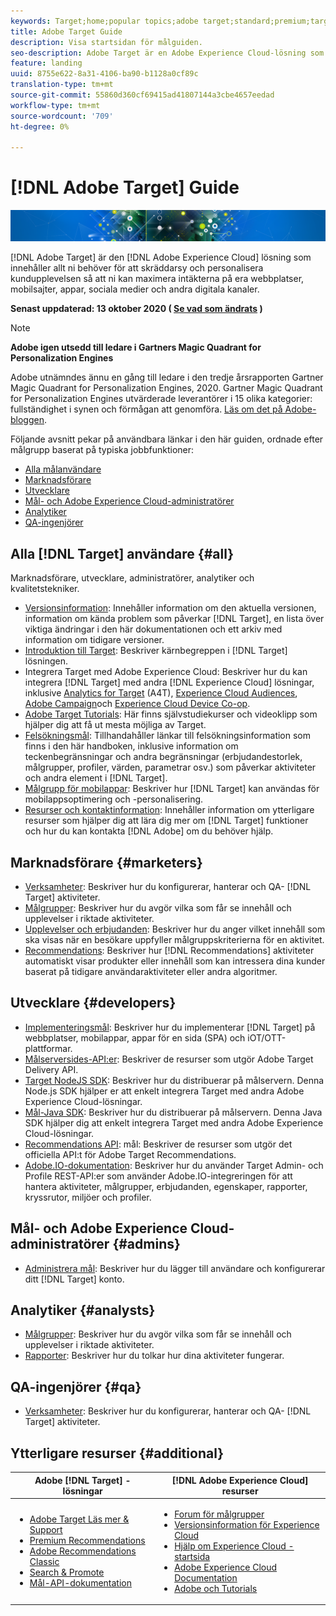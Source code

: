 ```yaml
---
keywords: Target;home;popular topics;adobe target;standard;premium;target documentation;adobe target documentation
title: Adobe Target Guide
description: Visa startsidan för målguiden.
seo-description: Adobe Target är en Adobe Experience Cloud-lösning som innehåller allt ni behöver för att skräddarsy och personalisera kundupplevelsen, så att ni kan maximera intäkterna från era webbplatser, mobilsajter, appar, sociala medier och andra digitala kanaler.
feature: landing
uuid: 8755e622-8a31-4106-ba90-b1128a0cf89c
translation-type: tm+mt
source-git-commit: 55860d360cf69415ad41807144a3cbe4657eedad
workflow-type: tm+mt
source-wordcount: '709'
ht-degree: 0%

---
```



# [!DNL Adobe Target] Guide

![banner](assets/target-home-banner-simple.png)

[!DNL Adobe Target] är den [!DNL Adobe Experience Cloud] lösning som innehåller allt ni behöver för att skräddarsy och personalisera kundupplevelsen så att ni kan maximera intäkterna på era webbplatser, mobilsajter, appar, sociala medier och andra digitala kanaler.

**Senast uppdaterad: 13 oktober 2020 ( [Se vad som ändrats](r-release-notes/doc-change.md) )**

>[!NOTE]
>
>**Adobe igen utsedd till ledare i Gartners Magic Quadrant for Personalization Engines**
>
>Adobe utnämndes ännu en gång till ledare i den tredje årsrapporten Gartner Magic Quadrant for Personalization Engines, 2020. Gartner Magic Quadrant for Personalization Engines utvärderade leverantörer i 15 olika kategorier: fullständighet i synen och förmågan att genomföra. [Läs om det på Adobe-bloggen](https://theblog.adobe.com/adobe-again-named-leader-in-gartner-magic-quadrant-for-personalization-engines/).

Följande avsnitt pekar på användbara länkar i den här guiden, ordnade efter målgrupp baserat på typiska jobbfunktioner:

- [Alla målanvändare](#all)
- [Marknadsförare](#marketers)
- [Utvecklare](#developers)
- [Mål- och Adobe Experience Cloud-administratörer](#admins)
- [Analytiker](#analysts)
- [QA-ingenjörer](#qa)

## Alla [!DNL Target] användare {#all}

Marknadsförare, utvecklare, administratörer, analytiker och kvalitetstekniker.

- [Versionsinformation](r-release-notes/release-notes.md): Innehåller information om den aktuella versionen, information om kända problem som påverkar [!DNL Target], en lista över viktiga ändringar i den här dokumentationen och ett arkiv med information om tidigare versioner.
- [Introduktion till Target](c-intro/intro.md): Beskriver kärnbegreppen i [!DNL Target] lösningen.
- Integrera Target med Adobe Experience Cloud: Beskriver hur du kan integrera [!DNL Target] med andra [!DNL Experience Cloud] lösningar, inklusive [Analytics for Target](/help/c-integrating-target-with-mac/a4t/a4t.md) (A4T), [Experience Cloud Audiences](/help/c-integrating-target-with-mac/mmp.md), [Adobe Campaign](/help/c-integrating-target-with-mac/campaign-and-target.md)och [Experience Cloud Device Co-op](/help/c-integrating-target-with-mac/experience-cloud-device-co-op.md).
- [Adobe Target Tutorials](https://docs.adobe.com/content/help/en/target-learn/tutorials/overview.html): Här finns självstudiekurser och videoklipp som hjälper dig att få ut mesta möjliga av Target.
- [Felsökningsmål](r-troubleshooting-target/troubleshooting-target.md): Tillhandahåller länkar till felsökningsinformation som finns i den här handboken, inklusive information om teckenbegränsningar och andra begränsningar (erbjudandestorlek, målgrupper, profiler, värden, parametrar osv.) som påverkar aktiviteter och andra element i [!DNL Target].
- [Målgrupp för mobilappar](c-target-mobile-app/target-mobile-app.md): Beskriver hur [!DNL Target] kan användas för mobilappsoptimering och -personalisering.
- [Resurser och kontaktinformation](cmp-resources-and-contact-information.md): Innehåller information om ytterligare resurser som hjälper dig att lära dig mer om [!DNL Target] funktioner och hur du kan kontakta [!DNL Adobe] om du behöver hjälp.

## Marknadsförare {#marketers}

- [Verksamheter](c-activities/activities.md): Beskriver hur du konfigurerar, hanterar och QA- [!DNL Target] aktiviteter.
- [Målgrupper](c-target/target.md): Beskriver hur du avgör vilka som får se innehåll och upplevelser i riktade aktiviteter.
- [Upplevelser och erbjudanden](c-experiences/experiences.md): Beskriver hur du anger vilket innehåll som ska visas när en besökare uppfyller målgruppskriterierna för en aktivitet.
- [Recommendations](c-recommendations/recommendations.md): Beskriver hur [!DNL Recommendations] aktiviteter automatiskt visar produkter eller innehåll som kan intressera dina kunder baserat på tidigare användaraktiviteter eller andra algoritmer.

## Utvecklare {#developers}

- [Implementeringsmål](c-implementing-target/implementing-target.md): Beskriver hur du implementerar [!DNL Target] på webbplatser, mobilappar, appar för en sida (SPA) och iOT/OTT-plattformar.
- [Målserversides-API:er](https://developers.adobetarget.com/api/delivery-api/): Beskriver de resurser som utgör Adobe Target Delivery API.
- [Target NodeJS SDK](https://github.com/adobe/target-nodejs-sdk): Beskriver hur du distribuerar på målservern. Denna Node.js SDK hjälper er att enkelt integrera Target med andra Adobe Experience Cloud-lösningar.
- [Mål-Java SDK](https://github.com/adobe/target-java-sdk): Beskriver hur du distribuerar på målservern. Denna Java SDK hjälper dig att enkelt integrera Target med andra Adobe Experience Cloud-lösningar.
- [Recommendations API](https://developers.adobetarget.com/api/recommendations/): mål: Beskriver de resurser som utgör det officiella API:t för Adobe Target Recommendations.
- [Adobe.IO-dokumentation](http://developers.adobetarget.com/api/#introduction): Beskriver hur du använder Target Admin- och Profile REST-API:er som använder Adobe.IO-integreringen för att hantera aktiviteter, målgrupper, erbjudanden, egenskaper, rapporter, kryssrutor, miljöer och profiler.

## Mål- och Adobe Experience Cloud-administratörer {#admins}

- [Administrera mål](administrating-target/administrating-target.md): Beskriver hur du lägger till användare och konfigurerar ditt [!DNL Target] konto.

## Analytiker {#analysts}

- [Målgrupper](c-target/target.md): Beskriver hur du avgör vilka som får se innehåll och upplevelser i riktade aktiviteter.
- [Rapporter](c-reports/reports.md): Beskriver hur du tolkar hur dina aktiviteter fungerar.

## QA-ingenjörer {#qa}

- [Verksamheter](c-activities/activities.md): Beskriver hur du konfigurerar, hanterar och QA- [!DNL Target] aktiviteter.

## Ytterligare resurser {#additional}

| Adobe [!DNL Target] -lösningar | [!DNL Adobe Experience Cloud] resurser |
|--- |--- |
| <ul><li>[Adobe Target Läs mer &amp; Support](https://helpx.adobe.com/support/target.html)</li><li>[Premium Recommendations](c-recommendations/recommendations.md)</li><li>[Adobe Recommendations Classic](/help/assets/adobe-recommendations-classic.pdf)</li><li>[Search &amp; Promote](https://docs.adobe.com/content/help/en/search-promote/using/sp-home.html)</li><li>[Mål-API-dokumentation](c-implementing-target/c-api-and-sdk-overview/api-and-sdk-overview.md)</li></ul> | <ul><li>[Forum för målgrupper](https://forums.adobe.com/community/experience-cloud/marketing-cloud/target)</li><li>[Versionsinformation för Experience Cloud](https://docs.adobe.com/content/help/en/release-notes/experience-cloud/current.html)</li><li>[Hjälp om Experience Cloud - startsida](https://helpx.adobe.com/support/experience-cloud.html)</li><li>[Adobe Experience Cloud Documentation](https://docs.adobe.com/content/help/en/experience-cloud/user-guides/home.html)</li><li>[Adobe och Tutorials](https://helpx.adobe.com/learning.html?promoid=KAUDK)</li></ul> |  |
